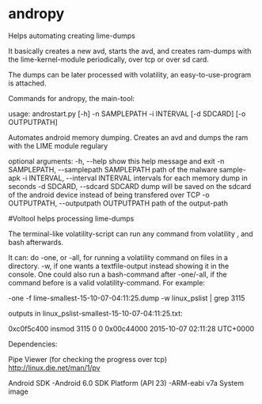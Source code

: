 # andropy
Helps automating creating lime-dumps

It basically creates a new avd, starts the avd, and creates ram-dumps with the lime-kernel-module periodically, over tcp or over sd card.

The dumps can be later processed with volatility, an easy-to-use-program is attached.

Commands for andropy, the main-tool:

usage: androstart.py [-h] -n SAMPLEPATH -i INTERVAL [-d SDCARD] [-o OUTPUTPATH]

Automates android memory dumping. Creates an avd and dumps the ram with the LIME module regulary

optional arguments:
  -h, --help            show this help message and exit
  -n SAMPLEPATH, --samplepath SAMPLEPATH
                        path of the malware sample-apk
  -i INTERVAL, --interval INTERVAL
                        intervals for each memory dump in seconds
  -d SDCARD, --sdcard SDCARD
                        dump will be saved on the sdcard of the android device
                        instead of being transfered over TCP
  -o OUTPUTPATH, --outputpath OUTPUTPATH
                        path of the output-path


#Voltool
helps processing lime-dumps

The terminal-like volatility-script can run any command from volatility , and bash afterwards. 

It can:
do -one, or -all, for running a volatility command on files in a directory. -w, if one wants a textfile-output instead showing it in the console. One could also run a bash-command after -one/-all, if the command before is a valid volatility-command.
For example:

-one -f lime-smallest-15-10-07-04:11:25.dump -w linux_pslist | grep 3115

outputs in linux_pslist-smallest-15-10-07-04:11:25.txt:

0xc0f5c400 insmod               3115            0              0      0x00c44000 2015-10-07 02:11:28 UTC+0000


Dependencies:

Pipe Viewer (for checking the progress over tcp)
http://linux.die.net/man/1/pv

Android SDK
	-Android 6.0 SDK Platform (API 23)
	-ARM-eabi v7a System image

